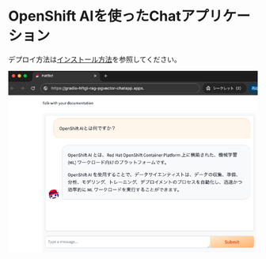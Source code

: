 # OpenShift AIを使ったChatアプリケーション

デプロイ方法は[インストール方法](docs/setup.md)を参照してください。

![アプリUI](docs/images/chatapp.png)